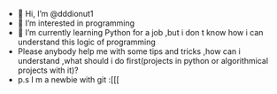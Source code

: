 - 👋 Hi, I’m @dddionut1
- 👀 I’m interested in programming
- 🌱 I’m currently learning Python for a job ,but i don t know how i can understand this logic of programming
- Please anybody help me with some tips and tricks ,how can i understand ,what should i do first(projects in python or algorithmical projects with it)?
- p.s I m a newbie with git :[[[

<!---
dddionut1/dddionut1 is a ✨ special ✨ repository because its `README.md` (this file) appears on your GitHub profile.
You can click the Preview link to take a look at your changes.
--->
